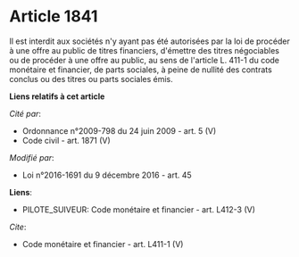 # Article 1841

Il est interdit aux sociétés n'y ayant pas été autorisées par la loi de procéder à une offre au public de titres financiers,
d'émettre des titres négociables ou de procéder à une offre au public, au sens de l'article L. 411-1 du code monétaire et
financier, de parts sociales, à peine de nullité des contrats conclus ou des titres ou parts sociales émis.

**Liens relatifs à cet article**

_Cité par_:

  - Ordonnance n°2009-798 du 24 juin 2009 - art. 5 (V)
  - Code civil - art. 1871 (V)

_Modifié par_:

  - Loi n°2016-1691 du 9 décembre 2016 - art. 45

**Liens**:

  - PILOTE_SUIVEUR: Code monétaire et financier - art. L412-3 (V)

_Cite_:

  - Code monétaire et financier - art. L411-1 (V)
